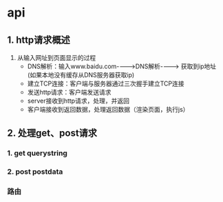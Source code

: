 # api

## 1. http请求概述
1. 从输入网址到页面显示的过程
   - DNS解析：输入www.baidu.com---->DNS解析----> 获取到ip地址
        (如果本地没有缓存从DNS服务器获取ip)
   - 建立TCP连接：客户端与服务器通过三次握手建立TCP连接
   - 发送http请求：客户端发送请求
   - server接收到http请求，处理，并返回
   - 客户端接收到返回数据，处理返回数据（渲染页面，执行js）

## 2. 处理get、post请求
### 1. get querystring


### 2. post postdata

### 路由
